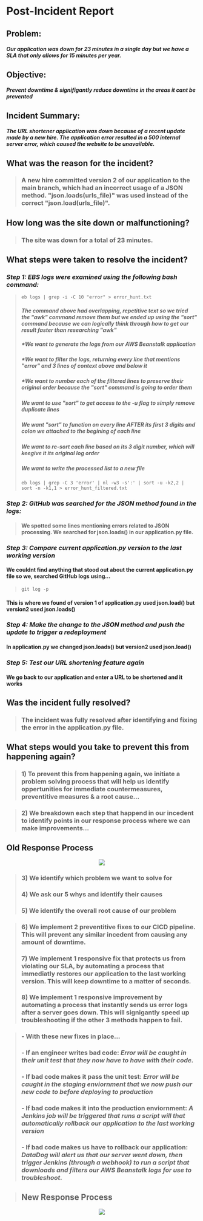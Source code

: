 # Post-Incident Report

## Problem:
##### _Our application was down for 23 minutes in a single day but we have a SLA that only allows for 15 minutes per year._ 

## Objective:
##### _Prevent downtime & signifigantly reduce downtime in the areas it cant be prevented_
## Incident Summary:

##### _The URL shortener application was down because of a recent update made by a new hire. The application error resulted in a 500 internal server error, which caused the website to be unavailable._

## What was the reason for the incident?
> ### A new hire committed version 2 of our application to the main branch, which had an incorrect usage of a JSON method. "json.loads(urls_file)" was used instead of the correct "json.load(urls_file)".

## How long was the site down or malfunctioning?
> ### The site was down for a total of 23 minutes.

## What steps were taken to resolve the incident?
### _Step 1: EBS logs were examined using the following bash command:_ 
> ```
> eb logs | grep -i -C 10 "error" > error_hunt.txt
> ```
> #### _The command above had overlapping, repetitive text so we tried the "awk" command remove them but we ended up using the "sort" command because we can logically think through how to get our result faster than researching "awk"_
> ##### _*We want to generate the logs from our AWS Beanstalk application_
> ##### _*We want to filter the logs, returning every line that mentions "error" and 3 lines of context above and below it_
> ##### _*We want to number each of the filtered lines to preserve their original order because the "sort" command is going to order them_
> ##### _We want to use "sort" to get access to the -u flag to simply remove duplicate lines_
> ##### _We want "sort" to function on every line AFTER its first 3 digits and colon we attached to the begining of each line_
> ##### _We want to re-sort each line based on its 3 digit number, which will keegive it its original log order_
> ##### _We want to write the processed list to a new file_
> ```
> eb logs | grep -C 3 'error' | nl -w3 -s':' | sort -u -k2,2 | sort -n -k1,1 > error_hunt_filtered.txt
> ```

### _Step 2: GitHub was searched for the JSON method found in the logs:_ 
>#### We spotted some lines mentioning errors related to JSON processing. We searched for json.loads() in our application.py file. 

### _Step 3: Compare current application.py version to the last working version_
#### We couldnt find anything that stood out about the current application.py file so we, searched GitHub logs using...
> ```
> git log -p
>```
#### This is where we found of version 1 of application.py used json.load() but version2 used json.loads()

### _Step 4: Make the change to the JSON method and push the update to trigger a redeployment_
#### In application.py we changed json.loads() but version2 used json.load()

### _Step 5: Test our URL shortening feature again_
#### We go back to our application and enter a URL to be shortened and it works

## Was the incident fully resolved?
> ### The incident was fully resolved after identifying and fixing the error in the application.py file.

## What steps would you take to prevent this from happening again?
> ### 1) To prevent this from happening again, we initiate a problem solving process that will help us identify oppertunities for immediate countermeasures, preventitive measures & a root cause...

> ### 2) We breakdown each step that happend in our incedent to identify points in our response process where we can make improvements...

## Old Response Process
<p align="center">
<img src="https://github.com/djtoler/dp3-1/blob/main/assets/5.drawio.png">
</p>

> ### 3) We identify which problem we want to solve for
> ### 4) We ask our 5 whys and identify their causes
> ### 5) We identify the overall root cause of our problem

> ### 6) We implement 2 preventitive fixes to our CICD pipeline. This will prevent any similar incedent from causing any amount of downtime.
> ### 7) We implement 1 responsive fix that protects us from violating our SLA, by automating a process that immediatly restores our application to the last working version. This will keep downtime to a matter of seconds.
> ### 8) We implement 1 responsive improvement by automating a process that instantly sends us error logs after a server goes down. This will signigantly speed up troubleshooting if the other 3 methods happen to fail.


> ### - With these new fixes in place...
> ### - If an engineer writes bad code: _Error will be caught in their unit test that they now have to have with their code._
> ### - If bad code makes it pass the unit test: _Error will be caught in the staging enviornment that we now push our new code to before deploying to production_
> ### - If bad code makes it into the production enviornment: _A Jenkins job will be triggered that runs a script will that automatically rollback our application to the last working version_ 
> ### - If bad code makes us have to rollback our application: _DataDog will alert us that our server went down, then trigger Jenkins (through a webhook) to run a script that downloads and filters our AWS Beanstalk logs for use to troubleshoot._ 

> ## New Response Process
<p align="center">
<img src="https://github.com/djtoler/dp3-1/blob/main/assets/7.drawio.png">
</p>
